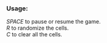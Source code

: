 ### Usage:
*SPACE* to pause or resume the game.  
*R* to randomize the cells.  
*C* to clear all the cells.